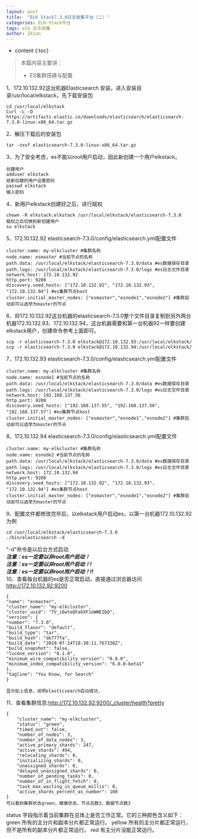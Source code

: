 ```yaml
---
layout: post
title:  "ELK Stack7.3.0日志收集平台（二）"
categories: ELK-Stack平台
tags: elk 日志收集
author: Zk1an
---
```


* content
{:toc}

> 本篇内容主要讲：
>
> - ES集群搭建与配置  

1、172.10.132.92这台机器Elasticsearch 安装，进入安装目录/usr/local/elkstack，先下载安装包  
```shell
cd /usr/local/elkstack  
Curl -L -O https://artifacts.elastic.co/downloads/elasticsearch/elasticsearch-7.3.0-linux-x86_64.tar.gz  
```
2、解压下载后的安装包  
```shell
tar -zxvf elasticsearch-7.3.0-linux-x86_64.tar.gz
```
3、为了安全考虑，es不能以root用户启动，因此新创建一个用户elkstack。  
```shell
创建用户  
adduser elkstack  
给新创建的用户设置密码  
passwd elkstack  
输入密码  
```
4、新用户elkstack创建好之后，进行赋权  
```shell
chown -R elkstack:elkstack /usr/local/elkstack/elasticsearch-7.3.0  
赋权之后切换到新创建用户  
su elkstack  
```
5、172.10.132.92 elasticsearch-7.3.0/config/elasticsearch.yml配置文件  
```shell
cluster.name: my-elkcluster #集群名称  
node.name: esmaster #当前节点的名称  
path.data: /usr/local/elkstack/elasticsearch-7.3.0/data #es数据保存目录  
path.logs: /usr/local/elkstack/elasticsearch-7.3.0/logs #es日志文件目录  
network.host: 172.10.132.92  
http.port: 9200  
discovery.seed_hosts: ["172.10.132.92", "172.10.132.93", "172.10.132.94"] #es集群节点host  
cluster.initial_master_nodes: ["esmaster","esnode1","esnode2"] #集群启动前可以选举为master的节点  
```
6、将172.10.132.92这台机器的elasticsearch-7.3.0整个文件目录复制到另外两台机器172.10.132.93、172.10.132.94，这台机器需要和第一台机器92一样要创建elkstack用户，创建命令参考上面即可。  
```shell
scp -r elasticsearch-7.3.0 elkstack@172.10.132.93:/usr/local/elkstack/  
scp -r elasticsearch-7.3.0 elkstack@172.10.132.94:/usr/local/elkstack/  
```
7、172.10.132.93 elasticsearch-7.3.0/config/elasticsearch.yml配置文件  
```shell
cluster.name: my-elkcluster #集群名称  
node.name: esnode1 #当前节点的名称  
path.data: /usr/local/elkstack/elasticsearch-7.3.0/data #es数据保存目录  
path.logs: /usr/local/elkstack/elasticsearch-7.3.0/logs #es日志文件目录  
network.host: 192.168.137.56  
http.port: 9200  
discovery.seed_hosts: ["192.168.137.55", "192.168.137.56", "192.168.137.57"] #es集群节点host  
cluster.initial_master_nodes: ["esmaster","esnode1","esnode2"] #集群启动前可以选举为master的节点  
```
8、172.10.132.94 elasticsearch-7.3.0/config/elasticsearch.yml配置文件  
```shell
cluster.name: my-elkcluster #集群名称  
node.name: esnode2 #当前节点的名称  
path.data: /usr/local/elkstack/elasticsearch-7.3.0/data #es数据保存目录  
path.logs: /usr/local/elkstack/elasticsearch-7.3.0/logs #es日志文件目录  
network.host: 172.10.132.94  
http.port: 9200  
discovery.seed_hosts: ["172.10.132.92", "172.10.132.93", "172.10.132.94"] #es集群节点host  
cluster.initial_master_nodes: ["esmaster","esnode1","esnode2"] #集群启动前可以选举为master的节点  
```
9、配置文件都修改完毕后，以elkstack用户启动es，以第一台机器172.10.132.92为例  
```shell
cd /usr/local/elkstack/elasticsearch-7.3.0  
./bin/elasticsearch -d  
```
"-d"命令是以后台方式启动  
***注意：es一定要以非root用户启动！***  
***注意：es一定要以非root用户启动！!***  
***注意：es一定要以非root用户启动！!!***  
10、查看每台机器的es是否正常启动，直接通过浏览器访问 http://172.10.132.92:9200  
```shell
{
"name": "esmaster",
"cluster_name": "my-elkcluster",
"cluster_uuid": "TV_i6wteQFakXF1oWWEIbQ",
"version": {
"number": "7.3.0",
"build_flavor": "default",
"build_type": "tar",
"build_hash": "de777fa",
"build_date": "2019-07-24T18:30:11.767338Z",
"build_snapshot": false,
"lucene_version": "8.1.0",
"minimum_wire_compatibility_version": "6.8.0",
"minimum_index_compatibility_version": "6.0.0-beta1"
},
"tagline": "You Know, for Search"
} 

显示如上信息，说明elasticsearch启动成功.  
```
11、查看集群信息:http://172.10.132.92:9200/_cluster/health?pretty  
```shell
{
    "cluster_name": "my-elkcluster",
    "status": "green",
    "timed_out": false,
    "number_of_nodes": 3,
    "number_of_data_nodes": 3,
    "active_primary_shards": 247,
    "active_shards": 494,
    "relocating_shards": 0,
    "initializing_shards": 0,
    "unassigned_shards": 0,
    "delayed_unassigned_shards": 0,
    "number_of_pending_tasks": 0,
    "number_of_in_flight_fetch": 0,
    "task_max_waiting_in_queue_millis": 0,
    "active_shards_percent_as_number": 100
}
可以看到集群状态green，健康状态，节点总数3，数据节点数3  
```
status 字段指示着当前集群在总体上是否工作正常。它的三种颜色含义如下：  
green 所有的主分片和副本分片都正常运行。
yellow 所有的主分片都正常运行，但不是所有的副本分片都正常运行。
red 有主分片没能正常运行。



